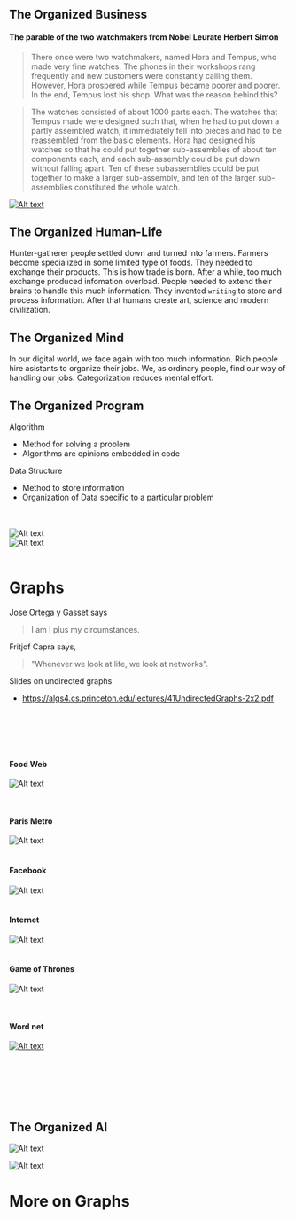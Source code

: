 

## The Organized Business
#### The parable of the two watchmakers from Nobel Leurate Herbert Simon


> There once were two watchmakers, named Hora and Tempus, who made very fine watches. The phones in their workshops rang frequently and new customers were constantly calling them. However, Hora prospered while Tempus became poorer and poorer. In the end, Tempus lost his shop. What was the reason behind this?

>  The watches consisted of about 1000 parts each. The watches that Tempus made were designed such that, when he had to put down a partly assembled watch, it immediately fell into pieces and had to be reassembled from the basic elements. Hora had designed his watches so that he could put together sub-assemblies of about ten components each, and each sub-assembly could be put down without falling apart. Ten of these subassemblies could be put together to make a larger sub-assembly, and ten of the larger sub-assemblies constituted the whole watch.


[![Alt text](https://img.youtube.com/vi/H6a5Hbd59AA/0.jpg)](https://www.youtube.com/watch?v=H6a5Hbd59AA)




## The Organized Human-Life

Hunter-gatherer people settled down and turned into farmers. Farmers become specialized in some limited type of foods. They needed to exchange their products. This is how trade is born. After a while, too much exchange produced infomation overload. People needed to extend their brains to handle this much information. They invented `writing` to store and process information. After that humans create art, science and modern civilization.   

## The Organized Mind
In our digital world, we face again with too much information. Rich people hire asistants to organize their jobs. We, as ordinary people, find our way of handling our jobs. Categorization reduces mental effort.  


## The Organized Program

Algorithm
  * Method for solving a problem
  * Algorithms are opinions embedded in code
  
Data Structure
  * Method to store information
  * Organization of Data specific to a particular problem

<br><br>
![Alt text](figure/binarysearch.png)
<br>
![Alt text](figure/binarysearchtree.png)
<br><br>

# Graphs
Jose Ortega y Gasset says
> I am I plus my circumstances. 

Fritjof Capra says, 
> "Whenever we look at life, we look at networks". 

Slides on undirected graphs
 * https://algs4.cs.princeton.edu/lectures/41UndirectedGraphs-2x2.pdf
 
<br><br><br><br> 
#### Food Web
![Alt text](https://static1.squarespace.com/static/53ecdafde4b07f0225df2a99/t/593ff4b7d1758e35c364e8c7/1497363652681/?format=1500w)

 <br>
 

 
#### Paris Metro
![Alt text](figure/paris.png)
 <br><br>
 
#### Facebook
![Alt text](figure/facebook.png)
 <br><br>
 
#### Internet
![Alt text](figure/internet.png)
<br><br>  

#### Game of Thrones
![Alt text](https://c-7npsfqifvt34x24tx2eieovyx2edpn.g00.sfgate.com/g00/3_c-7x78x78x78.tghbuf.dpn_/c-7NPSFQIFVT34x24iuuqtx3ax2fx2ft.ieovy.dpnx2fqipuptx2f56x2f25x2f55x2f0861801x2f5x2f031y031.qohx3fj21d.nbslx3djnbhf_$/$/$/$/$/$/$/$)

 <br>
 
#### Word net
[![Alt text](figure/wordnet.png)](https://www.codeproject.com/Articles/11835/WordNet-based-semantic-similarity-measurement)

 <br><br>
 
 
 <br><br> 
 
 
 
 ## The Organized AI
 
 ![Alt text](https://media.wired.com/photos/59dbddde0cd98134b30dc460/master/w_1000,c_limit/graph-IL.jpg)
 
 ![Alt text](figure/deep-learning-graphic.jpg)
 
 
 # More on Graphs
 
  
    
 
